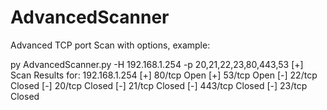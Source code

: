 # AdvancedScanner
Advanced TCP port Scan with options, example:

py AdvancedScanner.py -H 192.168.1.254 -p 20,21,22,23,80,443,53
[+] Scan Results for: 192.168.1.254
[+] 80/tcp Open
[+] 53/tcp Open
[-] 22/tcp Closed
[-] 20/tcp Closed
[-] 21/tcp Closed
[-] 443/tcp Closed
[-] 23/tcp Closed

